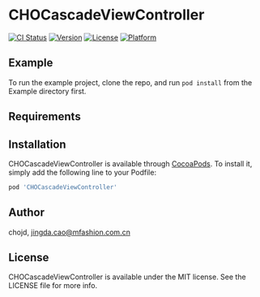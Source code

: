# CHOCascadeViewController

[![CI Status](http://img.shields.io/travis/chojd/CHOCascadeViewController.svg?style=flat)](https://travis-ci.org/chojd/CHOCascadeViewController)
[![Version](https://img.shields.io/cocoapods/v/CHOCascadeViewController.svg?style=flat)](http://cocoapods.org/pods/CHOCascadeViewController)
[![License](https://img.shields.io/cocoapods/l/CHOCascadeViewController.svg?style=flat)](http://cocoapods.org/pods/CHOCascadeViewController)
[![Platform](https://img.shields.io/cocoapods/p/CHOCascadeViewController.svg?style=flat)](http://cocoapods.org/pods/CHOCascadeViewController)

## Example

To run the example project, clone the repo, and run `pod install` from the Example directory first.

## Requirements

## Installation

CHOCascadeViewController is available through [CocoaPods](http://cocoapods.org). To install
it, simply add the following line to your Podfile:

```ruby
pod 'CHOCascadeViewController'
```

## Author

chojd, jingda.cao@mfashion.com.cn

## License

CHOCascadeViewController is available under the MIT license. See the LICENSE file for more info.
